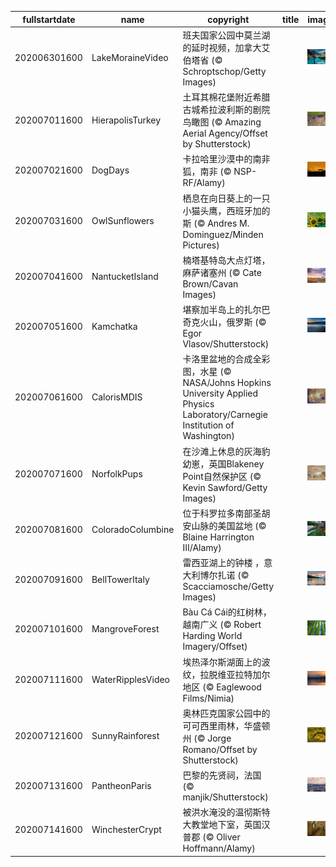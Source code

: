 |fullstartdate|name|copyright|title|image|
|--|--|--|--|--|
202006301600|LakeMoraineVideo|班夫国家公园中莫兰湖的延时视频，加拿大艾伯塔省 (© Schroptschop/Getty Images)||![](/zh-CN/2020/07/202006301600LakeMoraineVideo.jpg)|
202007011600|HierapolisTurkey|土耳其棉花堡附近希腊古城希拉波利斯的剧院鸟瞰图 (© Amazing Aerial Agency/Offset by Shutterstock)||![](/zh-CN/2020/07/202007011600HierapolisTurkey.jpg)|
202007021600|DogDays|卡拉哈里沙漠中的南非狐，南非 (© NSP-RF/Alamy)||![](/zh-CN/2020/07/202007021600DogDays.jpg)|
202007031600|OwlSunflowers|栖息在向日葵上的一只小猫头鹰，西班牙加的斯 (© Andres M. Dominguez/Minden Pictures)||![](/zh-CN/2020/07/202007031600OwlSunflowers.jpg)|
202007041600|NantucketIsland|楠塔基特岛大点灯塔，麻萨诸塞州 (© Cate Brown/Cavan Images)||![](/zh-CN/2020/07/202007041600NantucketIsland.jpg)|
202007051600|Kamchatka|堪察加半岛上的扎尔巴奇克火山，俄罗斯 (© Egor Vlasov/Shutterstock)||![](/zh-CN/2020/07/202007051600Kamchatka.jpg)|
202007061600|CalorisMDIS|卡洛里盆地的合成全彩图，水星 (© NASA/Johns Hopkins University Applied Physics Laboratory/Carnegie Institution of Washington)||![](/zh-CN/2020/07/202007061600CalorisMDIS.jpg)|
202007071600|NorfolkPups|在沙滩上休息的灰海豹幼崽，英国Blakeney Point自然保护区 (© Kevin Sawford/Getty Images)||![](/zh-CN/2020/07/202007071600NorfolkPups.jpg)|
202007081600|ColoradoColumbine|位于科罗拉多南部圣胡安山脉的美国盆地 (© Blaine Harrington III/Alamy)||![](/zh-CN/2020/07/202007081600ColoradoColumbine.jpg)|
202007091600|BellTowerItaly|雷西亚湖上的钟楼 ，意大利博尔扎诺 (© Scacciamosche/Getty Images)||![](/zh-CN/2020/07/202007091600BellTowerItaly.jpg)|
202007101600|MangroveForest|Bàu Cá Cái的红树林，越南广义 (© Robert Harding World Imagery/Offset)||![](/zh-CN/2020/07/202007101600MangroveForest.jpg)|
202007111600|WaterRipplesVideo|埃热泽尔斯湖面上的波纹，拉脱维亚拉特加尔地区 (© Eaglewood Films/Nimia)||![](/zh-CN/2020/07/202007111600WaterRipplesVideo.jpg)|
202007121600|SunnyRainforest|奥林匹克国家公园中的可可西里雨林，华盛顿州 (© Jorge Romano/Offset by Shutterstock)||![](/zh-CN/2020/07/202007121600SunnyRainforest.jpg)|
202007131600|PantheonParis|巴黎的先贤祠，法国 (© manjik/Shutterstock)||![](/zh-CN/2020/07/202007131600PantheonParis.jpg)|
202007141600|WinchesterCrypt|被洪水淹没的温彻斯特大教堂地下室，英国汉普郡 (© Oliver Hoffmann/Alamy)||![](/zh-CN/2020/07/202007141600WinchesterCrypt.jpg)|
